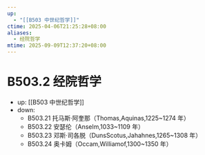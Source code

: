 ```yaml
---
up:
  - "[[B503 中世纪哲学]]"
ctime: 2025-04-06T21:25:28+08:00
aliases:
  - 经院哲学
mtime: 2025-09-09T12:37:20+08:00
---
```


# B503.2 经院哲学

- up: [[B503 中世纪哲学]]
- down:	
	- B503.21 托马斯·阿奎那（Thomas,Aquinas,1225~1274 年）
	- B503.22 安瑟伦（Anselm,1033~1109 年）
	- B503.23 邓斯·司各脱（DunsScotus,Jahahnes,1265~1308 年）
	- B503.24 奥卡姆（Occam,Williamof,1300~1350 年）
	
